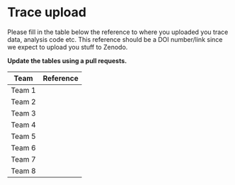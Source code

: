# Trace upload

Please fill in the table below the reference to where you uploaded you trace data, analysis code etc. This reference should be a DOI number/link since we expect to upload you stuff to Zenodo.   

**Update the tables using a pull requests.**

|  Team        |  Reference | 
| :-------------------: | :---------------------------: |
| Team 1 | |
| Team 2 | |
| Team 3 | |
| Team 4 | |
| Team 5 | |
| Team 6 | | 10.5281/zenodo.10640335
| Team 7 | |
| Team 8 | |

